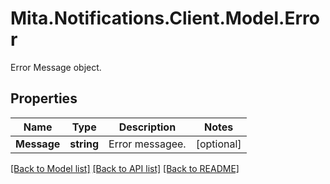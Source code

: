 # Mita.Notifications.Client.Model.Error
Error Message object.

## Properties

Name | Type | Description | Notes
------------ | ------------- | ------------- | -------------
**Message** | **string** | Error messagee. | [optional] 

[[Back to Model list]](../README.md#documentation-for-models) [[Back to API list]](../README.md#documentation-for-api-endpoints) [[Back to README]](../README.md)

